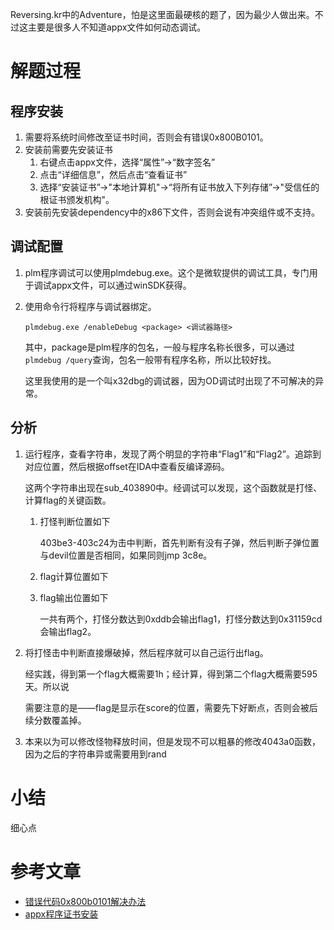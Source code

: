 Reversing.kr中的Adventure，怕是这里面最硬核的题了，因为最少人做出来。不过这主要是很多人不知道appx文件如何动态调试。

# 解题过程

## 程序安装

1. 需要将系统时间修改至证书时间，否则会有错误0x800B0101。
2. 安装前需要先安装证书
   1. 右键点击appx文件，选择“属性”->“数字签名”
   2. 点击“详细信息”，然后点击“查看证书”
   3. 选择“安装证书”->"本地计算机"->“将所有证书放入下列存储”->"受信任的根证书颁发机构"。
3. 安装前先安装dependency中的x86下文件，否则会说有冲突组件或不支持。

## 调试配置

1. plm程序调试可以使用plmdebug.exe。这个是微软提供的调试工具，专门用于调试appx文件，可以通过winSDK获得。

2. 使用命令行将程序与调试器绑定。

   ```plmdebug.exe /enableDebug <package> <调试器路径>```

   其中，package是plm程序的包名，一般与程序名称长很多，可以通过```plmdebug /query```查询，包名一般带有程序名称，所以比较好找。

   这里我使用的是一个叫x32dbg的调试器，因为OD调试时出现了不可解决的异常。

## 分析

1. 运行程序，查看字符串，发现了两个明显的字符串“Flag1”和“Flag2”。追踪到对应位置，然后根据offset在IDA中查看反编译源码。

   这两个字符串出现在sub_403890中。经调试可以发现，这个函数就是打怪、计算flag的关键函数。

   1. 打怪判断位置如下

      403be3-403c24为击中判断，首先判断有没有子弹，然后判断子弹位置与devil位置是否相同，如果同则jmp 3c8e。

   2. flag计算位置如下

   3. flag输出位置如下

      一共有两个，打怪分数达到0xddb会输出flag1，打怪分数达到0x31159cd会输出flag2。

2. 将打怪击中判断直接爆破掉，然后程序就可以自己运行出flag。

   经实践，得到第一个flag大概需要1h；经计算，得到第二个flag大概需要595天。所以说

   需要注意的是——flag是显示在score的位置，需要先下好断点，否则会被后续分数覆盖掉。

3. 本来以为可以修改怪物释放时间，但是发现不可以粗暴的修改4043a0函数，因为之后的字符串异或需要用到rand

# 小结

细心点

# 参考文章

* [错误代码0x800b0101解决办法](http://www.uqidong.com/wtjd/2767.html)
* [appx程序证书安装](http://blog.sina.com.cn/s/blog_5f2ed5cb0101ce3u.html)